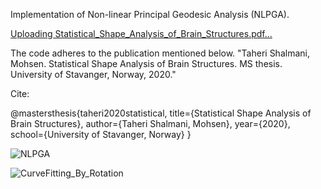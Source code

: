 Implementation of Non-linear Principal Geodesic Analysis (NLPGA).

[Uploading Statistical_Shape_Analysis_of_Brain_Structures.pdf…]()


The code adheres to the publication mentioned below.
"Taheri Shalmani, Mohsen. Statistical Shape Analysis of Brain Structures. MS thesis. University of Stavanger, Norway, 2020."

Cite:

@mastersthesis{taheri2020statistical,
  title={Statistical Shape Analysis of Brain Structures},
  author={Taheri Shalmani, Mohsen},
  year={2020},
  school={University of Stavanger, Norway}
}


![NLPGA](https://github.com/MohsenTaheriShalmani/Nonlinear_Principal_Geodesic_Analysis/assets/19237855/6a70589c-2b08-4ecb-9e3b-f621ee91382c)

![CurveFitting_By_Rotation](https://github.com/MohsenTaheriShalmani/Nonlinear_Principal_Geodesic_Analysis/assets/19237855/3534d51a-1fa3-4639-9f8c-9737164cc5bc)

